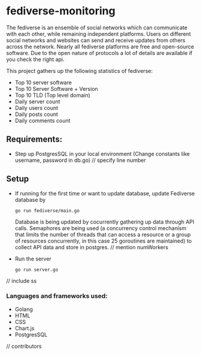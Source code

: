 # fediverse-monitoring

The fediverse is an ensemble of social networks which can communicate with each other, while remaining independent platforms. Users on different social networks and websites can send and receive updates from others across the network. Nearly all fediverse platforms are free and open-source software.
Due to the open nature of protocols a lot of details are available if you check the right api.

This project gathers up the following statistics of fediverse:

- Top 10 server software
- Top 10 Server Software + Version
- Top 10 TLD (Top level domain)
- Daily server count
- Daily users count
- Daily posts count
- Daily comments count

## Requirements:
- Step up PostgresSQL in your local environment (Change constants like username, password in db.go) // specify line number

## Setup 
- If running for the first time or want to update database, update Fediverse database by
  ```
  go run fediverse/main.go
  ```
  Database is being updated by cocurrently gathering up data through API calls. Semaphores are being used (a concurrency control mechanism that limits the number of threads that can 
  access a resource or a group of resources concurrently, in this case 25 goroutines are maintained) to collect API data and store in postgres. // mention numWorkers

- Run the server
  ```
  go run server.go
  ```
// include ss 
### Languages and frameworks used:
- Golang
- HTML
- CSS
- Chart.js
- PostgresSQL

// contributors

